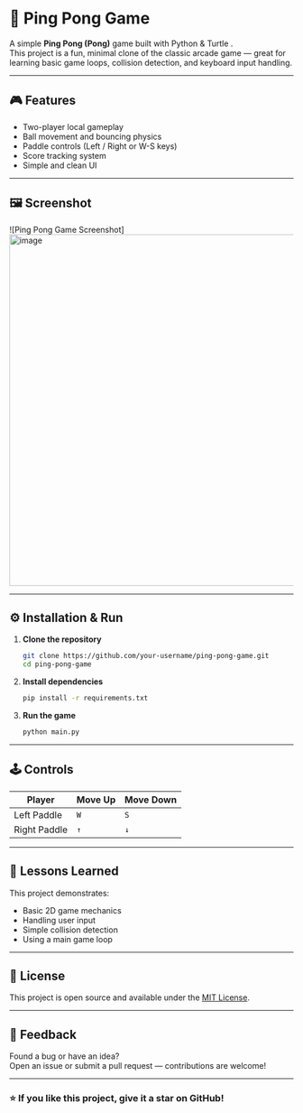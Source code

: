 # 🏓 Ping Pong Game

A simple **Ping Pong (Pong)** game built with Python & Turtle .  
This project is a fun, minimal clone of the classic arcade game — great for learning basic game loops, collision detection, and keyboard input handling.

---

## 🎮 Features

- Two-player local gameplay  
- Ball movement and bouncing physics  
- Paddle controls (Left / Right or W-S keys)  
- Score tracking system  
- Simple and clean UI  

---

## 🖼️ Screenshot

![Ping Pong Game Screenshot]
<img width="796" height="623" alt="image" src="https://github.com/user-attachments/assets/04094f2d-7528-4c4d-bd96-5f59985157e1" />

---

## ⚙️ Installation & Run

1. **Clone the repository**
   ```bash
   git clone https://github.com/your-username/ping-pong-game.git
   cd ping-pong-game
   ```

2. **Install dependencies**
   ```bash
   pip install -r requirements.txt

   ```

3. **Run the game**
   ```bash
   python main.py


   ```

---

## 🕹️ Controls

| Player | Move Up | Move Down |
|---------|----------|-----------|
| Left Paddle | `W` | `S` |
| Right Paddle | `↑` | `↓` |

---

## 🧠 Lessons Learned

This project demonstrates:
- Basic 2D game mechanics  
- Handling user input  
- Simple collision detection  
- Using a main game loop  

---


## 📜 License

This project is open source and available under the [MIT License](LICENSE).

---

## 💬 Feedback

Found a bug or have an idea?  
Open an issue or submit a pull request — contributions are welcome!

---

### ⭐ If you like this project, give it a star on GitHub!
